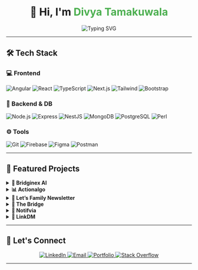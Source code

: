 <h1 align="center">👋 Hi, I'm <span style="color:#4CAF50;">Divya Tamakuwala</span></h1>

<div align="center">
  <img src="https://readme-typing-svg.demolab.com?font=Fira%20Code&duration=2500&pause=1000&width=600&lines=Full%20Stack%20Developer%20(5%2B%20yrs);Angular%20%7C%20React%20%7C%20Node.js;Building%20scalable%2C%20AI-powered%20web%20apps" alt="Typing SVG" />
</div>

---

## 🛠 Tech Stack

### 💻 Frontend
![Angular](https://img.shields.io/badge/Angular-DD0031?style=for-the-badge&logo=angular&logoColor=white)
![React](https://img.shields.io/badge/React-20232A?style=for-the-badge&logo=react&logoColor=61DAFB)
![TypeScript](https://img.shields.io/badge/TypeScript-3178C6?style=for-the-badge&logo=typescript&logoColor=white)
![Next.js](https://img.shields.io/badge/Next.js-000?style=for-the-badge&logo=nextdotjs)
![Tailwind](https://img.shields.io/badge/Tailwind-06B6D4?style=for-the-badge&logo=tailwindcss)
![Bootstrap](https://img.shields.io/badge/Bootstrap-563D7C?style=for-the-badge&logo=bootstrap&logoColor=white)

### 🧠 Backend & DB
![Node.js](https://img.shields.io/badge/Node.js-339933?style=for-the-badge&logo=node.js&logoColor=white)
![Express](https://img.shields.io/badge/Express.js-000?style=for-the-badge&logo=express&logoColor=white)
![NestJS](https://img.shields.io/badge/NestJS-E0234E?style=for-the-badge&logo=nestjs&logoColor=white)
![MongoDB](https://img.shields.io/badge/MongoDB-4EA94B?style=for-the-badge&logo=mongodb&logoColor=white)
![PostgreSQL](https://img.shields.io/badge/PostgreSQL-336791?style=for-the-badge&logo=postgresql&logoColor=white)
![Perl](https://img.shields.io/badge/Perl-39457E?style=for-the-badge&logo=perl&logoColor=white)

### ⚙️ Tools
![Git](https://img.shields.io/badge/Git-F05032?style=for-the-badge&logo=git&logoColor=white)
![Firebase](https://img.shields.io/badge/Firebase-FFCA28?style=for-the-badge&logo=firebase&logoColor=black)
![Figma](https://img.shields.io/badge/Figma-F24E1E?style=for-the-badge&logo=figma&logoColor=white)
![Postman](https://img.shields.io/badge/Postman-FF6C37?style=for-the-badge&logo=postman&logoColor=white)

---

## 🌟 Featured Projects

<details>
<summary><strong>🧠 Bridginex AI</strong></summary>
<p>AI-powered company discovery platform built with Next.js, TypeScript & Tailwind. Includes filters, profile insights, and smart search.</p>
</details>

<details>
<summary><strong>📊 Actionalgo</strong></summary>
<p>Stock strategy builder with weighted fund allocation, live financial indicators, and visual logic nesting using Angular + MSAL.</p>
</details>

<details>
<summary><strong>📨 Let’s Family Newsletter</strong></summary>
<p>Angular + Perl based newsletter app with widget scheduling, layout builder, ad management, and multilingual content support.</p>
</details>

<details>
<summary><strong>📱 The Bridge</strong></summary>
<p>Mobile-first community platform using Ionic + Angular, supporting multi-user profiles, event scheduling, and theme-based SCSS design.</p>
</details>

<details>
<summary><strong>📢 Notifvia</strong></summary>
<p>Facebook chatbot marketing tool built with Angular + Material, featuring Graph API integration, broadcast flows, and real-time analytics.</p>
</details>

<details>
<summary><strong>💬 LinkDM</strong></summary>
<p>Instagram automation platform with smart DMs, campaign triggers, and actionable metrics—built with Angular and RxJS.</p>
</details>

---

## 🤝 Let's Connect

<p align="center">
  <a href="https://www.linkedin.com/in/divya-dave-tamakuwala/" target="_blank">
    <img alt="LinkedIn" src="https://img.shields.io/badge/LinkedIn-blue?style=for-the-badge&logo=linkedin&logoColor=white"/>
  </a>
  <a href="mailto:divyadave25024@gmail.com">
    <img alt="Email" src="https://img.shields.io/badge/Email-divyadave25024@gmail.com-D14836?style=for-the-badge&logo=gmail&logoColor=white"/>
  </a>
  <a href="https://divya-portfolio-fawn.vercel.app/" target="_blank">
    <img alt="Portfolio" src="https://img.shields.io/badge/Portfolio-000?style=for-the-badge&logo=vercel&logoColor=white"/>
  </a>
  <a href="https://stackoverflow.com/users/14805519/er-divya-dave" target="_blank">
    <img alt="Stack Overflow" src="https://img.shields.io/badge/Stack%20Overflow-FE7A16?style=for-the-badge&logo=stackoverflow&logoColor=white"/>
  </a>
</p>

---